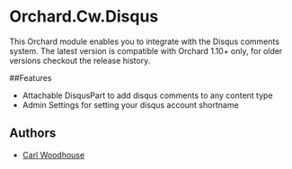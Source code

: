 Orchard.Cw.Disqus
=================

This Orchard module enables you to integrate with the Disqus comments system. 
The latest version is compatible with Orchard 1.10+ only, for older versions checkout the release history.

##Features
* Attachable DisqusPart to add disqus comments to any content type
* Admin Settings for setting your disqus account shortname

## Authors

* [Carl Woodhouse](https://github.com/carlwoodhouse)
